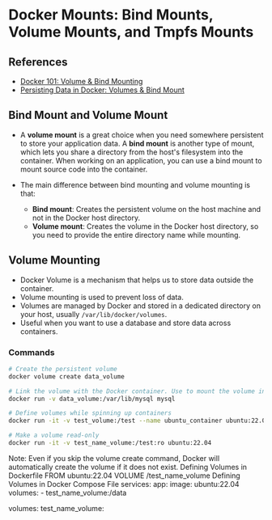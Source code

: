 # Docker Mounts: Bind Mounts, Volume Mounts, and Tmpfs Mounts

## References
- [Docker 101: Volume & Bind Mounting](https://medium.com/dev-sec-ops/docker-101-volume-bind-mounting-8f200c14ca0)
- [Persisting Data in Docker: Volumes & Bind Mount](https://medium.com/@younusraza909/persisting-data-in-docker-volumes-bind-mount-5c0402b0f731)

## Bind Mount and Volume Mount

- A **volume mount** is a great choice when you need somewhere persistent to store your application data. A **bind mount** is another type of mount, which lets you share a directory from the host's filesystem into the container. When working on an application, you can use a bind mount to mount source code into the container.

- The main difference between bind mounting and volume mounting is that:
  - **Bind mount**: Creates the persistent volume on the host machine and not in the Docker host directory.
  - **Volume mount**: Creates the volume in the Docker host directory, so you need to provide the entire directory name while mounting.

## Volume Mounting

- Docker Volume is a mechanism that helps us to store data outside the container.
- Volume mounting is used to prevent loss of data.
- Volumes are managed by Docker and stored in a dedicated directory on your host, usually `/var/lib/docker/volumes`.
- Useful when you want to use a database and store data across containers.

### Commands

```bash
# Create the persistent volume
docker volume create data_volume

# Link the volume with the Docker container. Use to mount the volume inside the Docker container.
docker run -v data_volume:/var/lib/mysql mysql

# Define volumes while spinning up containers
docker run -it -v test_volume:/test --name ubuntu_container ubuntu:22.04

# Make a volume read-only
docker run -it -v test_name_volume:/test:ro ubuntu:22.04
```
Note: Even if you skip the volume create command, Docker will automatically create the volume if it does not exist.
Defining Volumes in Dockerfile
FROM ubuntu:22.04
VOLUME /test_name_volume
Defining Volumes in Docker Compose File
services:
  app:
    image: ubuntu:22.04
    volumes:
      - test_name_volume:/data

volumes:
  test_name_volume:

